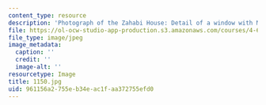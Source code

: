 ```yaml
---
content_type: resource
description: 'Photograph of the Zahabi House: Detail of a window with Mushrabiyya.'
file: https://ol-ocw-studio-app-production.s3.amazonaws.com/courses/4-615-the-architecture-of-cairo-spring-2002/961156a2755eb34eac1faa372755efd0_1150.jpg
file_type: image/jpeg
image_metadata:
  caption: ''
  credit: ''
  image-alt: ''
resourcetype: Image
title: 1150.jpg
uid: 961156a2-755e-b34e-ac1f-aa372755efd0
---
```

